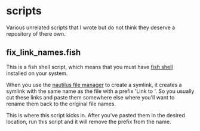 # scripts
Various unrelated scripts that I wrote but do not think they deserve a repository of there own.

## fix_link_names.fish
This is a fish shell script, which means that you must have [fish shell](https://fishshell.com/) installed on your system.

When you use the [nautilus file manager](https://wiki.gnome.org/action/show/Apps/Nautilus?action=show&redirect=Nautilus) to create a symlink, it creates a symlink with the same name as the file with a prefix 'Link to '.
So you usually cut these links and paste them somewhere else where you'll want to rename them back to the original file names.

This is where this script kicks in. After you've pasted them in the desired location, run this script and it will remove the prefix from the name.
